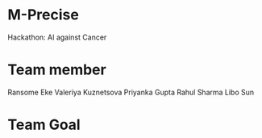 # M-Precise
Hackathon: AI against Cancer

# Team member
Ransome Eke
Valeriya Kuznetsova
Priyanka Gupta
Rahul Sharma
Libo Sun

# Team Goal


